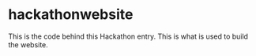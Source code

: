 # hackathonwebsite
This is the code behind this Hackathon entry. This is what is used to build the website.
